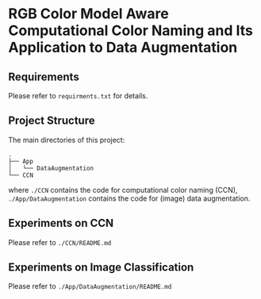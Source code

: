 # RGB Color Model Aware Computational Color Naming and Its Application to Data Augmentation
## Requirements
Please refer to `requirments.txt` for details.

## Project Structure
The main directories of this project:
```text
.
├── App
│   └── DataAugmentation
└── CCN
```
where `./CCN` contains the code for computational color naming (CCN), `./App/DataAugmentation` contains the code for (image) data augmentation.

## Experiments on CCN
Please refer to `./CCN/README.md`

## Experiments on Image Classification
Please refer to `./App/DataAugmentation/README.md`


